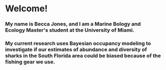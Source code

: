 # Welcome!

### My name is Becca Jones, and I am a Marine Bology and Ecology Master's student at the University of Miami.

### My current research uses Bayesian occupancy modeling to investigate if our estimates of abundance and diversity of sharks in the South Florida area could be biased because of the fishing gear we use. 